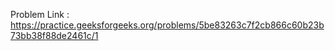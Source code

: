 Problem Link : https://practice.geeksforgeeks.org/problems/5be83263c7f2cb866c60b23b73bb38f88de2461c/1